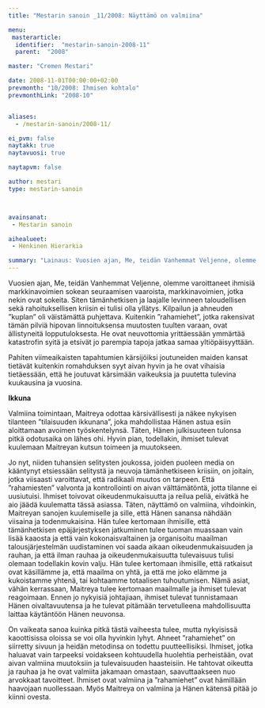 ```yaml
---
title: "Mestarin sanoin _11/2008: Näyttämö on valmiina"

menu:
 masterarticle:
  identifier:  "mestarin-sanoin-2008-11"
  parent:  "2008"

master: "Cremen Mestari"

date: 2008-11-01T00:00:00+02:00
prevmonth: "10/2008: Ihmisen kohtalo"
prevmonthLink: "2008-10"


aliases:
  - /mestarin-sanoin/2008-11/

ei_pvm: false
naytakk: true
naytavuosi: true

naytapvm: false

author: mestari
type: mestarin-sanoin



avainsanat:
 - Mestarin sanoin

aihealueet:
 - Henkinen Hierarkia

summary: "Lainaus: Vuosien ajan, Me, teidän Vanhemmat Veljenne, olemme varoittaneet ihmisiä markkinavoimien sokean seuraamisen vaaroista, markkinavoimien, jotka nekin ovat sokeita. Siten tämänhetkisen ja laajalle levinneen taloudellisen sekä rahoituksellisen kriisin ei tulisi olla yllätys. Kilpailun ja ahneuden ”kuplan” oli väistämättä puhjettava."
---
```

<p>Vuosien ajan, Me, teidän Vanhemmat Veljenne, olemme varoittaneet ihmisiä markkinavoimien sokean seuraamisen vaaroista, markkinavoimien, jotka nekin ovat sokeita. Siten tämänhetkisen ja laajalle levinneen taloudellisen sekä rahoituksellisen kriisin ei tulisi olla yllätys. Kilpailun ja ahneuden ”kuplan” oli väistämättä puhjettava. Kuitenkin ”rahamiehet”, jotka rakensivat tämän pilviä hipovan linnoituksensa muutosten tuulten varaan, ovat ällistyneitä lopputuloksesta. He ovat neuvottomia yrittäessään ymmärtää katastrofin syitä ja etsivät jo parempia tapoja jatkaa samaa yltiöpäisyyttään.</p>
<p>Pahiten viimeaikaisten tapahtumien kärsijöiksi joutuneiden maiden kansat tietävät kuitenkin romahduksen syyt aivan hyvin ja he ovat vihaisia tietäessään, että he joutuvat kärsimään vaikeuksia ja puutetta tulevina kuukausina ja vuosina.</p>
<p><strong>Ikkuna</strong></p>
<p>Valmiina toimintaan, Maitreya odottaa kärsivällisesti ja näkee nykyisen tilanteen ”tilaisuuden ikkunana”, joka mahdollistaa Hänen astua esiin aloittamaan avoimen työskentelynsä. Täten, Hänen julkisuuteen tulonsa pitkä odotusaika on lähes ohi. Hyvin pian, todellakin, ihmiset tulevat kuulemaan Maitreyan kutsun toimeen ja muutokseen.</p>
<p>Jo nyt, niiden tuhansien selitysten joukossa, joiden puoleen media on kääntynyt etsiessään selitystä ja neuvoja tämänhetkiseen kriisiin, on joitain, jotka viisaasti varoittavat, että radikaali muutos on tarpeen. Että ”rahamiesten” valvonta ja kontrollointi on aivan välttämätöntä, jotta tilanne ei uusiutuisi. Ihmiset toivovat oikeudenmukaisuutta ja reilua peliä, eivätkä he aio jäädä kuulematta tässä asiassa. Täten, näyttämö on valmiina, vihdoinkin, Maitreyan sanojen kuulemiselle ja sille, että Hänen sanansa nähdään viisaina ja todenmukaisina. Hän tulee kertomaan ihmisille, että tämänhetkisen epäjärjestyksen jatkuminen tulee tuoman muassaan vain lisää kaaosta ja että vain kokonaisvaltainen ja organisoitu maailman talousjärjestelmän uudistaminen voi saada aikaan oikeudenmukaisuuden ja rauhan, ja että ilman rauhaa ja oikeudenmukaisuutta tulevaisuus tulisi olemaan todellakin kovin valju. Hän tulee kertomaan ihmisille, että ratkaisut ovat käsillämme ja, että maailma on yhtä, ja että me joko elämme ja kukoistamme yhtenä, tai kohtaamme totaalisen tuhoutumisen. Nämä asiat, vähän kerrassaan, Maitreya tulee kertomaan maailmalle ja ihmiset tulevat reagoimaan. Ennen jo nykyisiä johtajiaan, ihmiset tulevat tunnistamaan Hänen oivaltavuutensa ja he tulevat pitämään tervetulleena mahdollisuutta laittaa käytäntöön Hänen neuvonsa.</p>
<p>On vaikeata sanoa kuinka pitkä tästä vaiheesta tulee, mutta nykyisissä kaoottisissa oloissa se voi olla hyvinkin lyhyt. Ahneet ”rahamiehet” on siirretty sivuun ja heidän metodinsa on todettu puutteellisiksi. Ihmiset, jotka haluavat vain tarpeeksi voidakseen kohtuudella huolehtia perheistään, ovat aivan valmiina muutoksiin ja tulevaisuuden haasteisiin. He tahtovat oikeutta ja rauhaa ja he ovat valmiita jakamaan omastaan, saavuttaakseen nuo arvokkaat tavoitteet. Ihmiset ovat valmiina ja ”rahamiehet” ovat hämillään haavojaan nuollessaan. Myös Maitreya on valmiina ja Hänen kätensä pitää jo kiinni ovesta.</p>